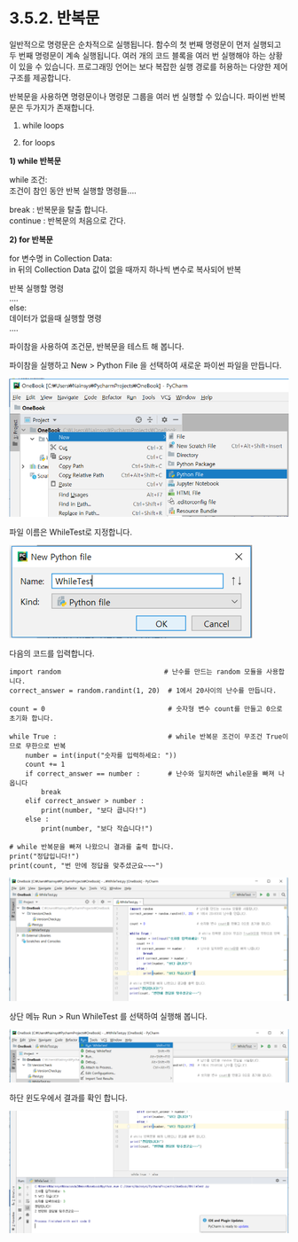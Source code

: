 # 3.5.2. 	반복문

일반적으로 명령문은 순차적으로 실행됩니다. 함수의 첫 번째 명령문이 먼저 실행되고 두 번째 명령문이 계속 실행됩니다. 여러 개의 코드 블록을 여러 번 실행해야 하는 상황이 있을 수 있습니다. 프로그래밍 언어는 보다 복잡한 실행 경로를 허용하는 다양한 제어 구조를 제공합니다.

반복문을 사용하면 명령문이나 명령문 그룹을 여러 번 실행할 수 있습니다. 파이썬 반복문은 두가지가 존재합니다.

1. while loops

2. for loops

**1\)    while 반복문**

while 조건:  
     조건이 참인 동안 반복 실행할 명령들....

break : 반복문을 탈출 합니다.  
 continue : 반복문의 처음으로 간다.

**2\)    for 반복문**

for 변수명 in Collection Data:   
     in 뒤의 Collection Data 값이 없을 때까지 하나씩 변수로 복사되어 반복

반복 실행할 명령  
     ....  
 else:  
     데이터가 없을때 실행할 명령  
     ....

파이참을 사용하여 조건문, 반복문을 테스트 해 봅니다.

파이참을 실행하고 New &gt; Python File 을 선택하여 새로운 파이썬 파일을 만듭니다.

![](../../.gitbook/assets/3520.png)

파일 이름은 WhileTest로 지정합니다.

![](../../.gitbook/assets/3521.png)

다음의 코드를 입력합니다.

```text
import random                          # 난수를 만드는 random 모듈을 사용합니다.
correct_answer = random.randint(1, 20)  # 1에서 20사이의 난수를 만듭니다.

count = 0                               # 숫자형 변수 count를 만들고 0으로 초기화 합니다.

while True :                            # while 반복문 조건이 무조건 True이므로 무한으로 반복
    number = int(input("숫자를 입력하세요: "))
    count += 1
    if correct_answer == number :       # 난수와 일치하면 while문을 빠져 나옵니다
        break
    elif correct_answer > number :
        print(number, "보다 큽니다!")
    else :
        print(number, "보다 작습니다!")

# while 반복문을 빠져 나왔으니 결과를 출력 합니다.
print("정답입니다!")
print(count, "번 만에 정답을 맞추셨군요~~~")
```

![](../../.gitbook/assets/3523.png)

상단 메뉴 Run &gt; Run WhileTest 를 선택하여 실행해 봅니다.

![](../../.gitbook/assets/3524.png)

하단 윈도우에서 결과를 확인 합니다.

![](../../.gitbook/assets/3525.png)

